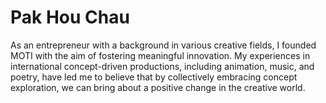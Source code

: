 # Pak Hou Chau

As an entrepreneur with a background in various creative fields, I founded MOTI with the aim of fostering meaningful innovation. My experiences in international concept-driven productions, including animation, music, and poetry, have led me to believe that by collectively embracing concept exploration, we can bring about a positive change in the creative world.

